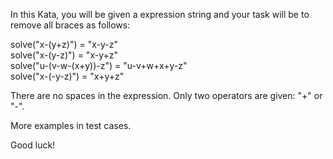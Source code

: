 In this Kata, you will be given a expression string and your task will be to remove all braces as follows:<br>

solve("x-(y+z)") = "x-y-z"<br>
solve("x-(y-z)") = "x-y+z"<br>
solve("u-(v-w-(x+y))-z") = "u-v+w+x+y-z"<br>
solve("x-(-y-z)") = "x+y+z"<br>

There are no spaces in the expression. Only two operators are given: "+" or "-".<br>

More examples in test cases.<br>

Good luck!<br>

